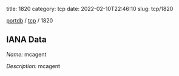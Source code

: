 title: 1820
category: tcp
date: 2022-02-10T22:46:10
slug: tcp/1820

[portdb](/) / [tcp](/category/tcp.html) / 1820


## IANA Data

_Name:_ mcagent

_Description:_ mcagent


